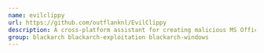 ```yaml
---
name: evilclippy
url: https://github.com/outflanknl/EvilClippy
description: A cross-platform assistant for creating malicious MS Office documents.
group: blackarch blackarch-exploitation blackarch-windows
---
```

